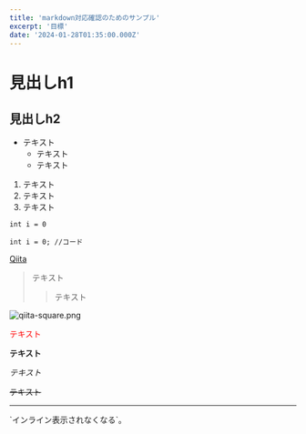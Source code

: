 ```yaml
---
title: 'markdown対応確認のためのサンプル'
excerpt: '目標'
date: '2024-01-28T01:35:00.000Z'
---
```


# 見出しh1
## 見出しh2

* テキスト
    * テキスト
    * テキスト


1. テキスト
2. テキスト
3. テキスト

`int i = 0`

```java:title
int i = 0; //コード
```

[Qiita](http://qiita.com/)

> テキスト
>> テキスト

![qiita-square.png](https://qiita-image-store.s3.amazonaws.com/0/126861/90386757-fd96-8ba6-3477-485669713c55.png "qiita-square")

<font color="Red">テキスト</font>

**テキスト**

*テキスト*

~~テキスト~~

***

\`インライン表示されなくなる`。


